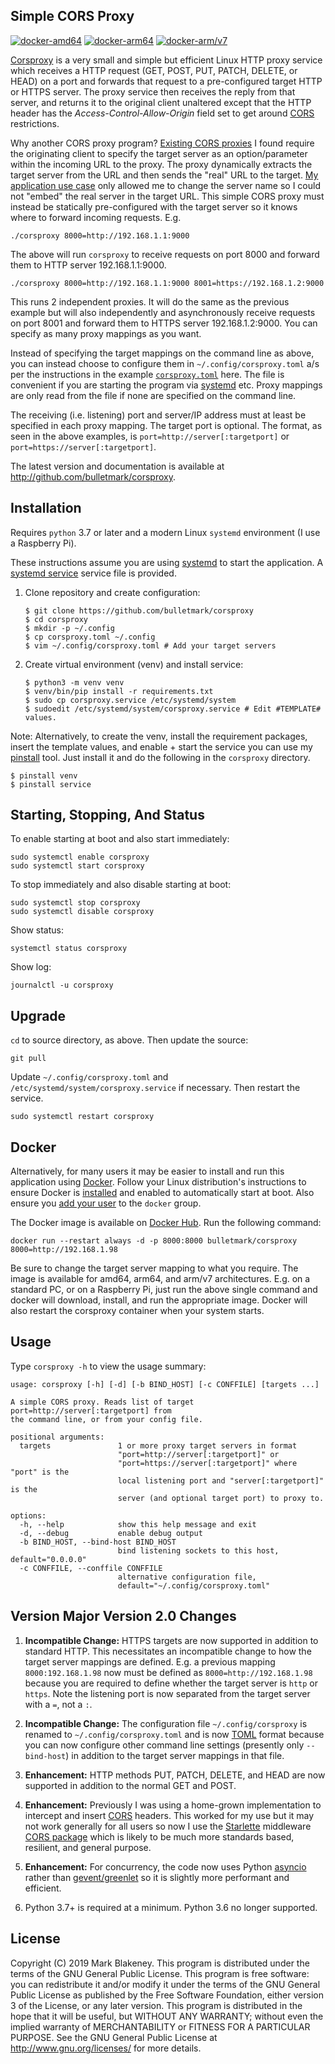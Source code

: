 ## Simple CORS Proxy
[![docker-amd64](https://img.shields.io/docker/v/bulletmark/corsproxy?arch=amd64&label=docker-amd64)](https://hub.docker.com/repository/docker/bulletmark/corsproxy)
[![docker-arm64](https://img.shields.io/docker/v/bulletmark/corsproxy?arch=arm64&label=docker-arm64)](https://hub.docker.com/repository/docker/bulletmark/corsproxy)
[![docker-arm/v7](https://img.shields.io/docker/v/bulletmark/corsproxy?arch=arm&label=docker-arm/v7)](https://hub.docker.com/repository/docker/bulletmark/corsproxy)

[Corsproxy](https://github.com/bulletmark/corsproxy/) is a very small
and simple but efficient Linux HTTP proxy service which receives a HTTP
request (GET, POST, PUT, PATCH, DELETE, or HEAD) on a port and forwards
that request to a pre-configured target HTTP or HTTPS server. The proxy
service then receives the reply from that server, and returns it to the
original client unaltered except that the HTTP header has the
_Access-Control-Allow-Origin_ field set to get around
[CORS](https://developer.mozilla.org/en-US/docs/Web/HTTP/CORS)
restrictions.

Why another CORS proxy program? [Existing CORS
proxies](https://github.com/search?q=cors+proxy) I found require the
originating client to specify the target server as an option/parameter
within the incoming URL to the proxy. The proxy dynamically extracts the
target server from the URL and then sends the "real" URL to the target.
[My application use case](http://fronius-powermon.duckdns.org) only
allowed me to change the server name so I could not "embed" the real
server in the target URL. This simple CORS proxy must instead be
statically pre-configured with the target server so it knows where to
forward incoming requests. E.g.

    ./corsproxy 8000=http://192.168.1.1:9000

The above will run `corsproxy` to receive requests on port 8000 and
forward them to HTTP server 192.168.1.1:9000.

    ./corsproxy 8000=http://192.168.1.1:9000 8001=https://192.168.1.2:9000

This runs 2 independent proxies. It will do the same as the previous
example but will also independently and asynchronously receive requests
on port 8001 and forward them to HTTPS server 192.168.1.2:9000. You can
specify as many proxy mappings as you want.

Instead of specifying the target mappings on the command line as above,
you can instead choose to configure them in `~/.config/corsproxy.toml`
a/s per the instructions in the example
[`corsproxy.toml`](corsproxy.toml) here. The file is convenient if you
are starting the program via
[systemd](https://www.freedesktop.org/wiki/Software/systemd/) etc. Proxy
mappings are only read from the file if none are specified on the
command line.

The receiving (i.e. listening) port and server/IP address must at least be
specified in each proxy mapping. The target port is optional.
The format, as seen in the above examples,
is `port=http://server[:targetport]` or `port=https://server[:targetport]`.

The latest version and documentation is available at
http://github.com/bulletmark/corsproxy.

## Installation

Requires `python` 3.7 or later and a modern Linux `systemd` environment
(I use a Raspberry Pi).

These instructions assume you are using
[systemd](https://www.freedesktop.org/wiki/Software/systemd/) to start
the application. A [systemd
service](https://www.freedesktop.org/software/systemd/man/systemd.service.html)
service file is provided.

1. Clone repository and create configuration:

    ```shell
    $ git clone https://github.com/bulletmark/corsproxy
    $ cd corsproxy
    $ mkdir -p ~/.config
    $ cp corsproxy.toml ~/.config
    $ vim ~/.config/corsproxy.toml # Add your target servers
    ```

2. Create virtual environment (venv) and install service:

    ```shell
    $ python3 -m venv venv
    $ venv/bin/pip install -r requirements.txt
    $ sudo cp corsproxy.service /etc/systemd/system
    $ sudoedit /etc/systemd/system/corsproxy.service # Edit #TEMPLATE# values.
    ```

Note: Alternatively, to create the venv, install the requirement
packages, insert the template values, and enable + start the service you
can use my [pinstall](https://github.com/bulletmark/pinstall) tool. Just
install it and do the following in the `corsproxy` directory.

```
$ pinstall venv
$ pinstall service
```

## Starting, Stopping, And Status

To enable starting at boot and also start immediately:

    sudo systemctl enable corsproxy
    sudo systemctl start corsproxy

To stop immediately and also disable starting at boot:

    sudo systemctl stop corsproxy
    sudo systemctl disable corsproxy

Show status:

    systemctl status corsproxy

Show log:

    journalctl -u corsproxy

## Upgrade

`cd` to source directory, as above. Then update the source:

    git pull

Update `~/.config/corsproxy.toml` and
`/etc/systemd/system/corsproxy.service` if necessary. Then restart the
service.

    sudo systemctl restart corsproxy

## Docker

Alternatively, for many users it may be easier to install and run this
application using [Docker](https://www.docker.com/get-started). Follow
your Linux distribution's instructions to ensure Docker is
[installed](https://docs.docker.com/engine/install/) and enabled to
automatically start at boot. Also ensure you [add your
user](https://docs.docker.com/engine/install/linux-postinstall/) to the
`docker` group.

The Docker image is available on [Docker
Hub](https://hub.docker.com/repository/docker/bulletmark/corsproxy). Run
the following command:

    docker run --restart always -d -p 8000:8000 bulletmark/corsproxy 8000=http://192.168.1.98

Be sure to change the target server mapping to what you require. The image
is available for amd64, arm64, and arm/v7 architectures. E.g. on a
standard PC, or on a Raspberry Pi, just run the above single command and
docker will download, install, and run the appropriate image. Docker
will also restart the corsproxy container when your system starts.

## Usage

Type `corsproxy -h` to view the usage summary:

```
usage: corsproxy [-h] [-d] [-b BIND_HOST] [-c CONFFILE] [targets ...]

A simple CORS proxy. Reads list of target port=http://server[:targetport] from
the command line, or from your config file.

positional arguments:
  targets               1 or more proxy target servers in format
                        "port=http://server[:targetport]" or
                        "port=https://server[:targetport]" where "port" is the
                        local listening port and "server[:targetport]" is the
                        server (and optional target port) to proxy to.

options:
  -h, --help            show this help message and exit
  -d, --debug           enable debug output
  -b BIND_HOST, --bind-host BIND_HOST
                        bind listening sockets to this host, default="0.0.0.0"
  -c CONFFILE, --conffile CONFFILE
                        alternative configuration file,
                        default="~/.config/corsproxy.toml"
```

## Version Major Version 2.0 Changes

1. **Incompatible Change:** HTTPS targets are now supported in addition
   to standard HTTP. This necessitates an incompatible change to how the
   target server mappings are defined. E.g. a previous mapping
   `8000:192.168.1.98` now must be defined as `8000=http://192.168.1.98`
   because you are required to define whether the target server is
   `http` or `https`. Note the listening port is now separated from the
   target server with a `=`, not a `:`.

2. **Incompatible Change:** The configuration file `~/.config/corsproxy`
   is renamed to `~/.config/corsproxy.toml` and is now
   [TOML](https://toml.io) format because you can now configure other
   command line settings (presently only `--bind-host`) in addition to
   the target server mappings in that file.

3. **Enhancement:** HTTP methods PUT, PATCH, DELETE, and HEAD are now
   supported in addition to the normal GET and POST.

4. **Enhancement:** Previously I was using a home-grown implementation to
   intercept and insert
   [CORS](https://developer.mozilla.org/en-US/docs/Web/HTTP/CORS)
   headers. This worked for my use but it may not work generally for all
   users so now I use the [Starlette](https://www.starlette.io/)
   middleware [CORS
   package](https://www.starlette.io/middleware/#corsmiddleware) which
   is likely to be much more standards based, resilient, and general
   purpose.

5. **Enhancement:** For concurrency, the code now uses Python
   [asyncio](https://docs.python.org/3/library/asyncio.html) rather than
   [gevent/greenlet](https://greenlet.readthedocs.io/en/latest/) so it
   is slightly more performant and efficient.

6. Python 3.7+ is required at a minimum. Python 3.6 no longer supported.

## License

Copyright (C) 2019 Mark Blakeney. This program is distributed under the
terms of the GNU General Public License.
This program is free software: you can redistribute it and/or modify it
under the terms of the GNU General Public License as published by the
Free Software Foundation, either version 3 of the License, or any later
version.
This program is distributed in the hope that it will be useful, but
WITHOUT ANY WARRANTY; without even the implied warranty of
MERCHANTABILITY or FITNESS FOR A PARTICULAR PURPOSE. See the GNU General
Public License at <http://www.gnu.org/licenses/> for more details.

<!-- vim: se ai syn=markdown: -->
